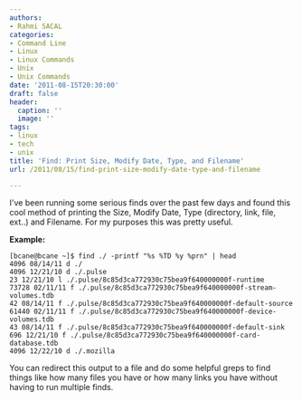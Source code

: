 ```yaml
---
authors:
- Rahmi SACAL
categories:
- Command Line
- Linux
- Linux Commands
- Unix
- Unix Commands
date: '2011-08-15T20:30:00'
draft: false
header:
  caption: ''
  image: ''
tags:
- linux
- tech
- unix
title: 'Find: Print Size, Modify Date, Type, and Filename'
url: /2011/08/15/find-print-size-modify-date-type-and-filename

---
```


I've been running some serious finds over the past few days and found this cool method of printing the Size, Modify Date, Type (directory, link, file, ext..) and Filename. For my purposes this was pretty useful.

**Example:**

    [bcane@bcane ~]$ find ./ -printf "%s %TD %y %prn" | head  
    4096 08/14/11 d ./  
    4096 12/21/10 d ./.pulse  
    23 12/21/10 l ./.pulse/8c85d3ca772930c75bea9f640000000f-runtime  
    73728 02/11/11 f ./.pulse/8c85d3ca772930c75bea9f640000000f-stream-volumes.tdb  
    42 08/14/11 f ./.pulse/8c85d3ca772930c75bea9f640000000f-default-source  
    61440 02/11/11 f ./.pulse/8c85d3ca772930c75bea9f640000000f-device-volumes.tdb  
    43 08/14/11 f ./.pulse/8c85d3ca772930c75bea9f640000000f-default-sink  
    696 12/21/10 f ./.pulse/8c85d3ca772930c75bea9f640000000f-card-database.tdb  
    4096 12/22/10 d ./.mozilla

You can redirect this output to a file and do some helpful greps to find things like how many files you have or how many links you have without having to run multiple finds.
